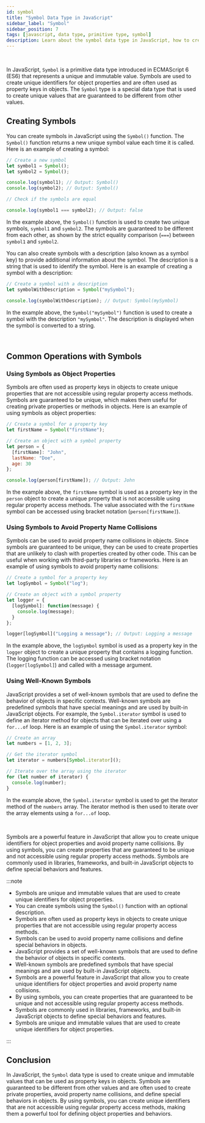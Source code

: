 ```yaml
---
id: symbol
title: "Symbol Data Type in JavaScript"
sidebar_label: "Symbol"
sidebar_position: 7
tags: [javascript, data type, primitive type, symbol]
description: Learn about the symbol data type in JavaScript, how to create symbols, and common operations with symbols.
---
```


<AdsComponent />

<br />

In JavaScript, `Symbol` is a primitive data type introduced in ECMAScript 6 (ES6) that represents a unique and immutable value. Symbols are used to create unique identifiers for object properties and are often used as property keys in objects. The `Symbol` type is a special data type that is used to create unique values that are guaranteed to be different from other values.

## Creating Symbols

You can create symbols in JavaScript using the `Symbol()` function. The `Symbol()` function returns a new unique symbol value each time it is called. Here is an example of creating a symbol:

```javascript title="app.js"
// Create a new symbol
let symbol1 = Symbol();
let symbol2 = Symbol();

console.log(symbol1); // Output: Symbol()
console.log(symbol2); // Output: Symbol()

// Check if the symbols are equal

console.log(symbol1 === symbol2); // Output: false
```

In the example above, the `Symbol()` function is used to create two unique symbols, `symbol1` and `symbol2`. The symbols are guaranteed to be different from each other, as shown by the strict equality comparison (`===`) between `symbol1` and `symbol2`.

You can also create symbols with a description (also known as a symbol key) to provide additional information about the symbol. The description is a string that is used to identify the symbol. Here is an example of creating a symbol with a description:

```javascript title="app.js"
// Create a symbol with a description
let symbolWithDescription = Symbol("mySymbol");

console.log(symbolWithDescription); // Output: Symbol(mySymbol)
```

In the example above, the `Symbol("mySymbol")` function is used to create a symbol with the description `"mySymbol"`. The description is displayed when the symbol is converted to a string.

<AdsComponent />

<br />

## Common Operations with Symbols

### Using Symbols as Object Properties

Symbols are often used as property keys in objects to create unique properties that are not accessible using regular property access methods. Symbols are guaranteed to be unique, which makes them useful for creating private properties or methods in objects. Here is an example of using symbols as object properties:

```javascript title="app.js"
// Create a symbol for a property key
let firstName = Symbol("firstName");

// Create an object with a symbol property
let person = {
  [firstName]: "John",
  lastName: "Doe",
  age: 30
};

console.log(person[firstName]); // Output: John
```

In the example above, the `firstName` symbol is used as a property key in the `person` object to create a unique property that is not accessible using regular property access methods. The value associated with the `firstName` symbol can be accessed using bracket notation (`person[firstName]`).

### Using Symbols to Avoid Property Name Collisions

Symbols can be used to avoid property name collisions in objects. Since symbols are guaranteed to be unique, they can be used to create properties that are unlikely to clash with properties created by other code. This can be useful when working with third-party libraries or frameworks. Here is an example of using symbols to avoid property name collisions:

```javascript title="app.js"
// Create a symbol for a property key
let logSymbol = Symbol("log");

// Create an object with a symbol property
let logger = {
  [logSymbol]: function(message) {
    console.log(message);
  }
};

logger[logSymbol]("Logging a message"); // Output: Logging a message
```

In the example above, the `logSymbol` symbol is used as a property key in the `logger` object to create a unique property that contains a logging function. The logging function can be accessed using bracket notation (`logger[logSymbol]`) and called with a message argument.

### Using Well-Known Symbols

JavaScript provides a set of well-known symbols that are used to define the behavior of objects in specific contexts. Well-known symbols are predefined symbols that have special meanings and are used by built-in JavaScript objects. For example, the `Symbol.iterator` symbol is used to define an iterator method for objects that can be iterated over using a `for...of` loop. Here is an example of using the `Symbol.iterator` symbol:

```javascript title="app.js"
// Create an array
let numbers = [1, 2, 3];

// Get the iterator symbol
let iterator = numbers[Symbol.iterator]();

// Iterate over the array using the iterator
for (let number of iterator) {
  console.log(number);
}
```

In the example above, the `Symbol.iterator` symbol is used to get the iterator method of the `numbers` array. The iterator method is then used to iterate over the array elements using a `for...of` loop.

<AdsComponent />

<br />

Symbols are a powerful feature in JavaScript that allow you to create unique identifiers for object properties and avoid property name collisions. By using symbols, you can create properties that are guaranteed to be unique and not accessible using regular property access methods. Symbols are commonly used in libraries, frameworks, and built-in JavaScript objects to define special behaviors and features.

:::note

- Symbols are unique and immutable values that are used to create unique identifiers for object properties.
- You can create symbols using the `Symbol()` function with an optional description.
- Symbols are often used as property keys in objects to create unique properties that are not accessible using regular property access methods.
- Symbols can be used to avoid property name collisions and define special behaviors in objects.
- JavaScript provides a set of well-known symbols that are used to define the behavior of objects in specific contexts.
- Well-known symbols are predefined symbols that have special meanings and are used by built-in JavaScript objects.
- Symbols are a powerful feature in JavaScript that allow you to create unique identifiers for object properties and avoid property name collisions.
- By using symbols, you can create properties that are guaranteed to be unique and not accessible using regular property access methods.
- Symbols are commonly used in libraries, frameworks, and built-in JavaScript objects to define special behaviors and features.
- Symbols are unique and immutable values that are used to create unique identifiers for object properties.

:::

## Conclusion

In JavaScript, the `Symbol` data type is used to create unique and immutable values that can be used as property keys in objects. Symbols are guaranteed to be different from other values and are often used to create private properties, avoid property name collisions, and define special behaviors in objects. By using symbols, you can create unique identifiers that are not accessible using regular property access methods, making them a powerful tool for defining object properties and behaviors.